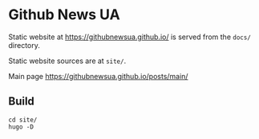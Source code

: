 Github News UA
=====

Static website at https://githubnewsua.github.io/ is served from the `docs/` directory.

Static website sources are at `site/`.


Main page https://githubnewsua.github.io/posts/main/

Build
----

```
cd site/
hugo -D
```
